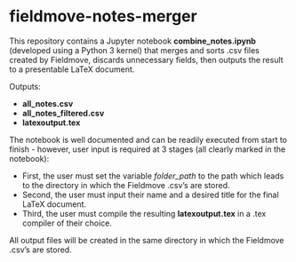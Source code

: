 # fieldmove-notes-merger

This repository contains a Jupyter notebook **combine_notes.ipynb** (developed using a Python 3 kernel) that merges and sorts .csv files created by Fieldmove, discards unnecessary fields, then outputs the result to a presentable LaTeX document.

Outputs:
* **all_notes.csv**
* **all_notes_filtered.csv**
* **latexoutput.tex**

The notebook is well documented and can be readily executed from start to finish - however, user input is required at 3 stages (all clearly marked in the notebook):
* First, the user must set the variable *folder_path* to the path which leads to the directory in which the Fieldmove .csv’s are stored.
* Second, the user must input their name and a desired title for the final LaTeX document.
* Third, the user must compile the resulting **latexoutput.tex** in a .tex compiler of their choice.

All output files will be created in the same directory in which the Fieldmove .csv’s are stored.
